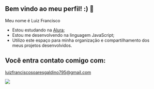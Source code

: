 ## Bem vindo ao meu perfil! :) 🖤

Meu nome é Luiz Francisco

- Estou estudando na [Alura](https://www.alura.com.br/);
- Estou me desenvolvendo na linguagem JavaScript;
- Utilizo este espaço para minha organização e compartilhamento dos meus projetos desenvolvidos.

## Você entra contato comigo com:

luizfranciscosoaresgaldino795@gmail.com

![](https://media1.tenor.com/m/UwezTEguAXoAAAAd/skeleton-thinking.gif)
